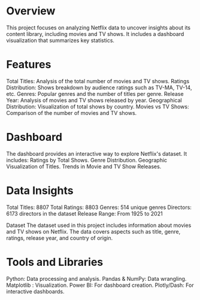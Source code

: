 # Overview
This project focuses on analyzing Netflix data to uncover insights about its content library, including movies and TV shows. It includes a dashboard visualization that summarizes key statistics.

# Features
Total Titles: Analysis of the total number of movies and TV shows.
Ratings Distribution: Shows breakdown by audience ratings such as TV-MA, TV-14, etc.
Genres: Popular genres and the number of titles per genre.
Release Year: Analysis of movies and TV shows released by year.
Geographical Distribution: Visualization of total shows by country.
Movies vs TV Shows: Comparison of the number of movies and TV shows.

# Dashboard
The dashboard provides an interactive way to explore Netflix's dataset. It includes:
Ratings by Total Shows.
Genre Distribution.
Geographic Visualization of Titles.
Trends in Movie and TV Show Releases.

# Data Insights
Total Titles: 8807
Total Ratings: 8803
Genres: 514 unique genres
Directors: 6173 directors in the dataset
Release Range: From 1925 to 2021

Dataset
The dataset used in this project includes information about movies and TV shows on Netflix. The data covers aspects such as title, genre, ratings, release year, and country of origin.

# Tools and Libraries
Python: Data processing and analysis.
Pandas & NumPy: Data wrangling.
Matplotlib : Visualization.
Power BI: For dashboard creation.
Plotly/Dash: For interactive dashboards.
